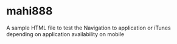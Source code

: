 # mahi888
A sample HTML file to test the Navigation to application or iTunes depending on application availability on mobile
